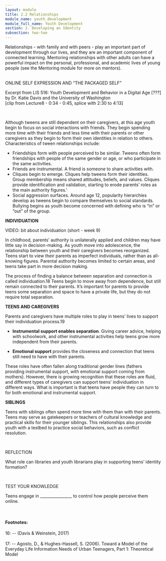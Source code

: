 ```yaml
---
layout: module
title: 2.2 Relationships
module_name: youth_development
module_full_name: Youth Development
section: 2. Developing an Identity
subsection: two-two
---
```


Relationships - with family and with peers - play an important part of development through our lives, and they are an important component of connected learning. Mentoring relationships with other adults can have a powerful impact on the personal, professional, and academic lives of young people (see the Mentoring module for more on mentors).  
<br>
<div class="explanatory">  

  <p><span class="box-title">ONLINE SELF EXPRESSION AND “THE PACKAGED SELF”</span></p> 

  <p>Excerpt from LIS 516: Youth Development and Behavior in a Digital Age [???] by Dr. Katie Davis and the University of Washington 
<br>
[clip from Lecture8 - 0:34 - 0:45, splice with 2:30 to 4:13]
  </p> 
</div> 
<br> 

Although tweens are still dependent on their caregivers, at this age youth begin to focus on social interactions with friends. They begin spending more time with their friends and less time with their parents or other caregivers as they begin to form their own identities in relation to others. Characteristics of tween relationships include:  

- Friendships form with people perceived to be similar. Tweens often form friendships with people of the same gender or age, or who participate in the same activities.  
- Friends are instrumental. A friend is someone to share activities with. 
- Cliques begin to emerge. Cliques help tweens form their identities. Group membership means shared attitudes, beliefs, and values. Cliques provide identification and validation, starting to erode parents’ roles as the main authority figures.’ 
- Social aggression surfaces. Around age 12, popularity hierarchies develop as tweens begin to compare themselves to social standards. Bullying begins as youth become concerned with defining who is “in” or “out” of the group.  

**INDIVIDUATION** 

VIDEO: bit about individuation (short - week 9) 

In childhood, parents’ authority is unilaterally applied and children may have little say in decision-making. As youth move into adolescence, the relationship between youth and their caregivers becomes reorganized. Teens start to view their parents as imperfect individuals, rather than as all-knowing figures. Parental authority becomes limited to certain areas, and teens take part in more decision making.  

The process of finding a balance between separation and connection is called individuation.18 Teens begin to move away from dependence, but still remain connected to their parents. It’s important for parents to provide teens some separation and space to have a private life, but they do not require total separation.  

**TEENS AND CAREGIVERS** 

Parents and caregivers have multiple roles to play in teens’ lives to support their individuation process.19  

- **Instrumental support enables separation**. Giving career advice, helping with schoolwork, and other instrumental activities help teens grow more independent from their parents.  

- **Emotional support** provides the closeness and connection that teens still need to have with their parents.  

These roles have often fallen along traditional gender lines (fathers providing instrumental support, with emotional support coming from mothers). However, there is growing recognition that these roles are fluid, and different types of caregivers can support teens’ individuation in different ways. What is important is that teens have people they can turn to for both emotional and instrumental support. 

**SIBLINGS**

Teens with siblings often spend more time with them than with their parents. Teens may serve as gatekeepers or teachers of cultural knowledge and practical skills for their younger siblings. This relationships also provide youth with a testbed to practice social behaviors, such as conflict resolution.  


<br>
<div class="reflection"> 

  <p><span class="box-title">REFLECTION</span></p> 

  <p>What role can libraries and youth librarians play in supporting teens’ identity formation?</p>
</div> 
<br>
<div class="reflection"> 

  <p><span class="box-title">TEST YOUR KNOWLEDGE</span></p> 

  <p>Teens engage in ________________ to control how people perceive them online. </p>
</div> 
<br>


#### Footnotes:

<a name="fn16">16</a>:  -- (Davis & Weinstein, 2017)
<br>  
<a name="fn17">17</a>:  -- Agosto, D., & Hughes-Hassell, S. (2006). Toward a Model of the Everyday Life Information Needs of Urban Teenagers, Part 1: Theoretical Model
